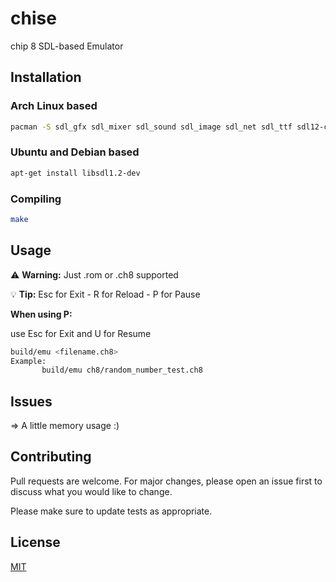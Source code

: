 # chise

chip 8 SDL-based Emulator

## Installation
### Arch Linux based
```bash
pacman -S sdl_gfx sdl_mixer sdl_sound sdl_image sdl_net sdl_ttf sdl12-compat
```
### Ubuntu  and Debian based
```bash
apt-get install libsdl1.2-dev
```
### Compiling
```bash
make
```
## Usage
:warning: **Warning:** Just .rom or .ch8 supported

:bulb: **Tip:** Esc for Exit - R for Reload - P for Pause

**When using P:**

use Esc for Exit and U for Resume
```bash
build/emu <filename.ch8>
Example:
       build/emu ch8/random_number_test.ch8
```
## Issues
=> A little memory usage :)
## Contributing
Pull requests are welcome. For major changes, please open an issue first to discuss what you would like to change.

Please make sure to update tests as appropriate.

## License
[MIT](https://choosealicense.com/licenses/mit/)
